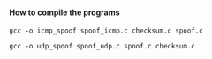 #### How to compile the programs

`gcc -o icmp_spoof spoof_icmp.c checksum.c spoof.c`

`gcc -o udp_spoof spoof_udp.c spoof.c checksum.c`
